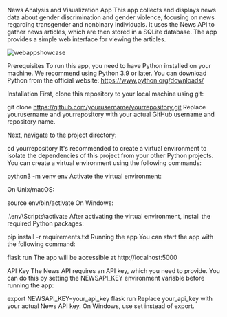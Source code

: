 News Analysis and Visualization App
This app collects and displays news data about gender discrimination and gender violence, focusing on news regarding transgender and nonbinary individuals. It uses the News API to gather news articles, which are then stored in a SQLite database. The app provides a simple web interface for viewing the articles.


![webappshowcase](https://github.com/itguy22/News-WebApp/assets/125841661/b4f8d413-66c9-4921-8741-1e33783ab168)

Prerequisites
To run this app, you need to have Python installed on your machine. We recommend using Python 3.9 or later. You can download Python from the official website: https://www.python.org/downloads/

Installation
First, clone this repository to your local machine using git:

git clone https://github.com/yourusername/yourrepository.git
Replace yourusername and yourrepository with your actual GitHub username and repository name.

Next, navigate to the project directory:

cd yourrepository
It's recommended to create a virtual environment to isolate the dependencies of this project from your other Python projects. You can create a virtual environment using the following commands:

python3 -m venv env
Activate the virtual environment:

On Unix/macOS:

source env/bin/activate
On Windows:

.\env\Scripts\activate
After activating the virtual environment, install the required Python packages:

pip install -r requirements.txt
Running the app
You can start the app with the following command:

flask run
The app will be accessible at http://localhost:5000

API Key
The News API requires an API key, which you need to provide. You can do this by setting the NEWSAPI_KEY environment variable before running the app:

export NEWSAPI_KEY=your_api_key
flask run
Replace your_api_key with your actual News API key. On Windows, use set instead of export.
